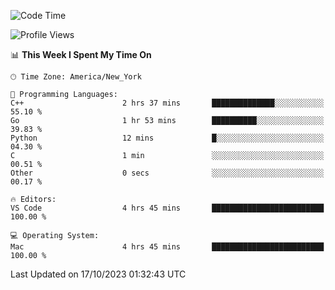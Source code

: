 <!--START_SECTION:waka-->
![Code Time](http://img.shields.io/badge/Code%20Time-559%20hrs%2013%20mins-blue)

![Profile Views](http://img.shields.io/badge/Profile%20Views-0-blue)

📊 **This Week I Spent My Time On** 

```text
🕑︎ Time Zone: America/New_York

💬 Programming Languages: 
C++                      2 hrs 37 mins       ██████████████░░░░░░░░░░░   55.10 % 
Go                       1 hr 53 mins        ██████████░░░░░░░░░░░░░░░   39.83 % 
Python                   12 mins             █░░░░░░░░░░░░░░░░░░░░░░░░   04.30 % 
C                        1 min               ░░░░░░░░░░░░░░░░░░░░░░░░░   00.51 % 
Other                    0 secs              ░░░░░░░░░░░░░░░░░░░░░░░░░   00.17 % 

🔥 Editors: 
VS Code                  4 hrs 45 mins       █████████████████████████   100.00 % 

💻 Operating System: 
Mac                      4 hrs 45 mins       █████████████████████████   100.00 % 
```


 Last Updated on 17/10/2023 01:32:43 UTC
<!--END_SECTION:waka-->
